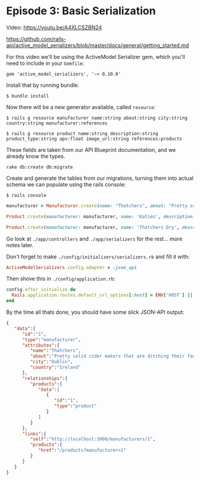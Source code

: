 # Episode 3: Basic Serialization 

Video: https://youtu.be/A4XLCSZBN24

https://github.com/rails-api/active_model_serializers/blob/master/docs/general/getting_started.md

For this video we'll be using the ActiveModel Serializer gem, which you'll need to include in your `Gemfile`:

~~~
gem 'active_model_serializers', '~> 0.10.0'
~~~

Install that by running bundle:

~~~ shell
$ bundle install
~~~

Now there will be a new generator available, called `resource`:

~~~ shell
$ rails g resource manufacturer name:string about:string city:string country:string manufacturer:references

$ rails g resource product name:string description:string product_type:string apv:float image_url:string references:products
~~~

These fields are taken from our API Blueprint documentation, and we already know the types.

~~~ shell
rake db:create db:migrate
~~~

Create and generate the tables from our migrations, turning them into actual schema we can populate using the rails console:

~~~ shell
$ rails console
~~~

~~~ ruby
manufacturer = Manufacturer.create(name: "Thatchers", about: "Pretty solid cider makers who are randomly moving their factories in the south west and going to Ireland...", city: "Dublin", country: "Ireland")

Product.create(manufacturer: manufacturer, name: 'Katies', description: "Unnecessarily strong fizzy cider that sells for the same price as normal ciders.", apv: 7.6, product_type: 'cider')

Product.create(manufacturer: manufacturer, name: 'Thatchers Dry', description: "As the name suggests this is dry, and a little tangy.", apv: 6.5, product_type: 'cider')
~~~

Go look at `./app/controllers` and `./app/serializers` for the rest... more notes later.

Don't forget to make `./config/initializers/serializers.rb` and fill it with:

~~~ ruby
ActiveModelSerializers.config.adapter = :json_api
~~~

Then shove this in `./config/application.rb`:

~~~ ruby
config.after_initialize do
  Rails.application.routes.default_url_options[:host] = ENV['HOST'] || 'localhost:3000'
end
~~~

By the time all thats done, you should have some slick JSON-API output:

~~~ json
{
   "data":{
      "id":"1",
      "type":"manufacturer",
      "attributes":{
         "name":"Thatchers",
         "about":"Pretty solid cider makers that are ditching their factories in the south west and going to Ireland...",
         "city":"Dublin",
         "country":"Ireland"
      },
      "relationships":{
         "products":{
            "data":[
               {
                  "id":"1",
                  "type":"product"
               }
            ]
         }
      },
      "links":{
         "self":"http://localhost:3000/manufacturers/1",
         "products":{
            "href":"/products?manufacturer=1"
         }
      }
   }
}
~~~
